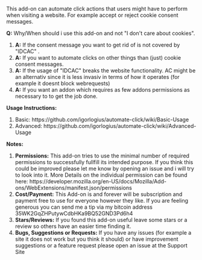 This add-on can automate click actions that users might have to perform when visiting a website. For example accept or reject cookie consent messages.

<b>Q:</b> Why/When should i use this add-on and not "I don't care about cookies".
<ol>
<li>
<b>A:</b> If the consent message you want to get rid of is not covered by "IDCAC" .  
</li>
<li>
<b>A:</b> If you want to automate clicks on other things than (just) cookie consent messages. 
</li>
<li>
<b>A:</b> If the usage of "IDCAC" breaks the website functionality. AC might be an alternativ since it is  less invasiv in terms of how it operates  (for example it doesnt  block webrequests) 
</li>
<li>
<b>A:</b> If you want an addon which requires as few addons permissions as necessary to to get the job done. 
</li>
</ol>

<b>Usage Instructions: </b>
<ol>
    <li>Basic: https://github.com/igorlogius/automate-click/wiki/Basic-Usage</li>
     <li>Advanced: https://github.com/igorlogius/automate-click/wiki/Advanced-Usage</li>
</ol>

<b>Notes:</b>
<ol>
    <li><b>Permissions:</b>
        This add-on tries to use the minimal number of required permissions to successfully fullfill its intended purpose.
        If you think this could be improved please let me know by opening an issue and i will try to look into it.
        More Details on the individual permission can be found here: https://developer.mozilla.org/en-US/docs/Mozilla/Add-ons/WebExtensions/manifest.json/permissions
    </li>
    <li><b>Cost/Payment:</b>
        This Add-on is and forever will be subscription and payment free to use for everyone however they like.
        If you are feeling generous you can send me a tip via my bitcoin address 35WK2GqZHPutywCdbHKa9BQ52GND3Pd6h4
    </li>
    <li><b>Stars/Reviews:</b>
        If you found this add-on useful leave some stars or a review so others have an  easier time finding it.
    </li>
    <li><b>Bugs, Suggestions or Requests:</b>
        If you have any issues (for example a site it does not work but you think it should) or have improvement suggestions or a feature request please open an issue at the Support Site
    </li>
</ol>

